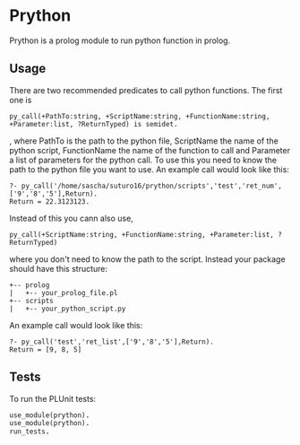# Prython

Prython is a prolog module to run python function in prolog.

## Usage

There are two recommended predicates to call python functions. The first one is 

`py_call(+PathTo:string, +ScriptName:string, +FunctionName:string, +Parameter:list, ?ReturnTyped) is semidet.`

, where PathTo is the path to the python file, ScriptName the name of the python script, FunctionName the name of the function to call and Parameter a list of parameters for the python call. To use this you need to know the path to the python file you want to use. An example call would look like this:

```
?- py_call('/home/sascha/suturo16/prython/scripts','test','ret_num',['9','8','5'],Return).
Return = 22.3123123.
```

Instead of this you cann also use,

`py_call(+ScriptName:string, +FunctionName:string, +Parameter:list, ?ReturnTyped)`

where you don't need to know the path to the script. Instead your package should have this structure:

```
+-- prolog
|   +-- your_prolog_file.pl
+-- scripts
|   +-- your_python_script.py
```

An example call would look like this:

```
?- py_call('test','ret_list',['9','8','5'],Return).
Return = [9, 8, 5] 
```

## Tests

To run the PLUnit tests:

```prolog
use_module(prython).
use_module(prython).
run_tests.
```